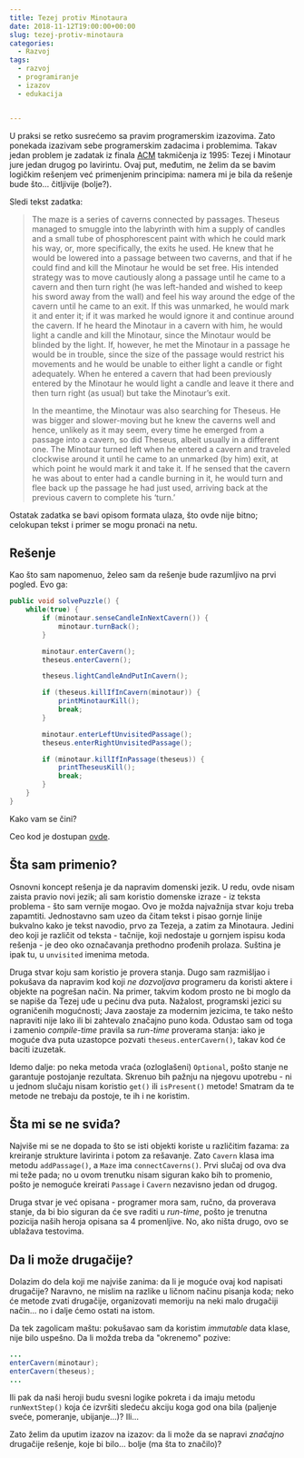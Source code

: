 ```yaml
---
title: Tezej protiv Minotaura
date: 2018-11-12T19:00:00+00:00
slug: tezej-protiv-minotaura
categories:
  - Razvoj
tags:
  - razvoj
  - programiranje
  - izazov
  - edukacija


---
```


U praksi se retko susrećemo sa pravim programerskim izazovima. Zato ponekada izazivam sebe programerskim zadacima i problemima. Takav jedan problem je zadatak iz finala [ACM](https://en.wikipedia.org/wiki/International_Collegiate_Programming_Contest) takmičenja iz 1995: Tezej i Minotaur jure jedan drugog po lavirintu. Ovaj put, međutim, ne želim da se bavim logičkim rešenjem već primenjenim principima: namera mi je bila da rešenje bude što... čitljivije (bolje?).

<!--more-->

Sledi tekst zadatka:

> The maze is a series of caverns connected by passages. Theseus managed to smuggle into the labyrinth with him a supply of candles and a small tube of phosphorescent paint with which he could mark his way, or, more specifically, the exits he used. He knew that he would be lowered into a passage between two caverns, and that if he could find and kill the Minotaur he would be set free. His intended strategy was to move cautiously along a passage until he came to a cavern and then turn right (he was left-handed and wished to keep his sword away from the wall) and feel his way around the edge of the cavern until he came to an exit. If this was unmarked, he would mark it and enter it; if it was marked he would ignore it and continue around the cavern. If he heard the Minotaur in a cavern with him, he would light a candle and kill the Minotaur, since the Minotaur would be blinded by the light. If, however, he met the Minotaur in a passage he would be in trouble, since the size of the passage would restrict his movements and he would be unable to either light a candle or fight adequately. When he entered a cavern that had been previously entered by the Minotaur he would light a candle and leave it there and then turn right (as usual) but take the Minotaur’s exit.
>
> In the meantime, the Minotaur was also searching for Theseus. He was bigger and slower-moving but he knew the caverns well and hence, unlikely as it may seem, every time he emerged from a passage into a cavern, so did Theseus, albeit usually in a different one. The Minotaur turned left when he entered a cavern and traveled clockwise around it until he came to an unmarked (by him) exit, at which point he would mark it and take it. If he sensed that the cavern he was about to enter had a candle burning in it, he would turn and flee back up the passage he had just used, arriving back at the previous cavern to complete his ‘turn.’

Ostatak zadatka se bavi opisom formata ulaza, što ovde nije bitno; celokupan tekst i primer se mogu pronaći na netu.

## Rešenje

Kao što sam napomenuo, želeo sam da rešenje bude razumljivo na prvi pogled. Evo ga:

```java
public void solvePuzzle() {
    while(true) {
        if (minotaur.senseCandleInNextCavern()) {
            minotaur.turnBack();
        }

        minotaur.enterCavern();
        theseus.enterCavern();

        theseus.lightCandleAndPutInCavern();

        if (theseus.killIfInCavern(minotaur)) {
            printMinotaurKill();
            break;
        }

        minotaur.enterLeftUnvisitedPassage();
        theseus.enterRightUnvisitedPassage();

        if (minotaur.killIfInPassage(theseus)) {
            printTheseusKill();
            break;
        }
    }
}
```

Kako vam se čini?

Ceo kod je dostupan [ovde](https://github.com/igr/void/tree/master/src/main/java/challenge/theseusvsminotaur).

## Šta sam primenio?

Osnovni koncept rešenja je da napravim domenski jezik. U redu, ovde nisam zaista pravio novi jezik; ali sam koristio domenske izraze - iz teksta problema - što sam vernije mogao. Ovo je možda najvažnija stvar koju treba zapamtiti. Jednostavno sam uzeo da čitam tekst i pisao gornje linije bukvalno kako je tekst navodio, prvo za Tezeja, a zatim za Minotaura. Jedini deo koji je različit od teksta - tačnije, koji nedostaje u gornjem ispisu koda rešenja - je deo oko označavanja prethodno prođenih prolaza. Suština je ipak tu, u `unvisited` imenima metoda.

Druga stvar koju sam koristio je provera stanja. Dugo sam razmišljao i pokušava da napravim kod koji _ne dozvoljava_ programeru da koristi aktere i objekte na pogrešan način. Na primer, takvim kodom prosto ne bi moglo da se napiše da Tezej uđe u pećinu dva puta. Nažalost, programski jezici su ograničenih mogućnosti; Java zaostaje za modernim jezicima, te tako nešto napraviti nije lako ili bi zahtevalo značajno puno koda. Odustao sam od toga i zamenio _compile-time_ pravila sa _run-time_ proverama stanja: iako je moguće dva puta uzastopce pozvati `theseus.enterCavern()`, takav kod će baciti izuzetak.

Idemo dalje: po neka metoda vraća (ozloglašeni) `Optional`, pošto stanje ne garantuje postojanje rezultata. Skrenuo bih pažnju na njegovu upotrebu - ni u jednom slučaju nisam koristio `get()` ili `isPresent()` metode! Smatram da te metode ne trebaju da postoje, te ih i ne koristim.

## Šta mi se ne sviđa?

Najviše mi se ne dopada to što se isti objekti koriste u različitim fazama: za kreiranje strukture lavirinta i potom za rešavanje. Zato `Cavern` klasa ima metodu `addPassage()`, a `Maze` ima `connectCaverns()`. Prvi slučaj od ova dva mi teže pada; no u ovom trenutku nisam siguran kako bih to promenio, pošto je nemoguće kreirati `Passage` i `Cavern` nezavisno jedan od drugog.

Druga stvar je već opisana - programer mora sam, ručno, da proverava stanje, da bi bio siguran da će sve raditi u _run-time_, pošto je trenutna pozicija naših heroja opisana sa 4 promenljive. No, ako ništa drugo, ovo se ublažava testovima.

## Da li može drugačije?

Dolazim do dela koji me najviše zanima: da li je moguće ovaj kod napisati drugačije? Naravno, ne mislim na razlike u ličnom načinu pisanja koda; neko će metode zvati drugačije, organizovati memoriju na neki malo drugačiji način... no i dalje ćemo ostati na istom.

Da tek zagolicam maštu: pokušavao sam da koristim _immutable_ data klase, nije bilo uspešno. Da li možda treba da "okrenemo" pozive:

```java
...
enterCavern(minotaur);
enterCavern(theseus);
...
```

Ili pak da naši heroji budu svesni logike pokreta i da imaju metodu `runNextStep()` koja će izvršiti sledeću akciju koga god ona bila (paljenje sveće, pomeranje, ubijanje...)? Ili...

Zato želim da uputim izazov na izazov: da li može da se napravi _značajno_ drugačije rešenje, koje bi bilo... bolje (ma šta to značilo)?